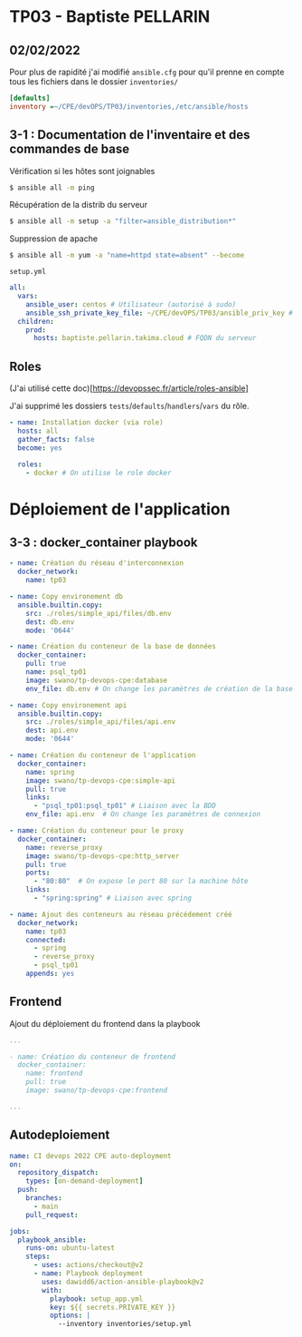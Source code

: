 # TP03 - Baptiste PELLARIN
02/02/2022
----

Pour plus de rapidité j'ai modifié `ansible.cfg` pour qu'il prenne en compte tous les fichiers dans le dossier `inventories/`

```ini
[defaults]
inventory =~/CPE/devOPS/TP03/inventories,/etc/ansible/hosts
```

## 3-1 : Documentation de l'inventaire et des commandes de base

Vérification si les hôtes sont joignables
```bash
$ ansible all -m ping
```

Récupération de la distrib du serveur
```bash
$ ansible all -m setup -a "filter=ansible_distribution*"
```
Suppression de apache
```bash
$ ansible all -m yum -a "name=httpd state=absent" --become
```

`setup.yml`
```yaml
all:
  vars:
    ansible_user: centos # Utilisateur (autorisé à sudo)
    ansible_ssh_private_key_file: ~/CPE/devOPS/TP03/ansible_priv_key # Localisation de la clé privée
  children:
    prod:
      hosts: baptiste.pellarin.takima.cloud # FQDN du serveur   
```

## Roles

(J'ai utilisé cette doc)[https://devopssec.fr/article/roles-ansible]

J'ai supprimé les dossiers `tests`/`defaults`/`handlers`/`vars` du rôle.

```yaml
- name: Installation docker (via role)
  hosts: all
  gather_facts: false
  become: yes

  roles:
    - docker # On utilise le role docker
```

# Déploiement de l'application

## 3-3 : docker_container playbook

```yaml
- name: Création du réseau d'interconnexion
  docker_network:
    name: tp03

- name: Copy environement db
  ansible.builtin.copy:
    src: ./roles/simple_api/files/db.env
    dest: db.env
    mode: '0644'

- name: Création du conteneur de la base de données
  docker_container:
    pull: true
    name: psql_tp01
    image: swano/tp-devops-cpe:database
    env_file: db.env # On change les paramètres de création de la base de données

- name: Copy environement api
  ansible.builtin.copy:
    src: ./roles/simple_api/files/api.env
    dest: api.env
    mode: '0644'

- name: Création du conteneur de l'application
  docker_container:
    name: spring
    image: swano/tp-devops-cpe:simple-api
    pull: true
    links:
      - "psql_tp01:psql_tp01" # Liaison avec la BDD
    env_file: api.env  # On change les paramètres de connexion

- name: Création du conteneur pour le proxy 
  docker_container:
    name: reverse_proxy
    image: swano/tp-devops-cpe:http_server
    pull: true
    ports:
      - "80:80"  # On expose le port 80 sur la machine hôte
    links:
      - "spring:spring" # Liaison avec spring

- name: Ajout des conteneurs au réseau précédement créé
  docker_network:
    name: tp03
    connected:
      - spring
      - reverse_proxy
      - psql_tp01
    appends: yes
```

## Frontend



Ajout du déploiement du frontend dans la playbook

```yaml
...

- name: Création du conteneur de frontend
  docker_container:
    name: frontend
    pull: true
    image: swano/tp-devops-cpe:frontend

...
```

## Autodeploiement

```yaml
name: CI devops 2022 CPE auto-deployment
on: 
  repository_dispatch:
    types: [on-demand-deployment]
  push:
    branches: 
      - main
    pull_request:

jobs:
  playbook_ansible:
    runs-on: ubuntu-latest
    steps:
      - uses: actions/checkout@v2
      - name: Playbook deployment
        uses: dawidd6/action-ansible-playbook@v2
        with:
          playbook: setup_app.yml
          key: ${{ secrets.PRIVATE_KEY }}
          options: |
            --inventory inventories/setup.yml
````
